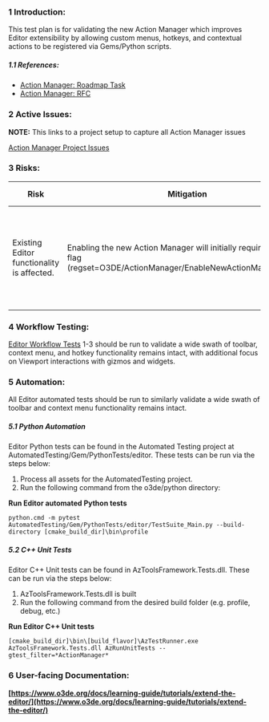 ### **1 Introduction:**

This test plan is for validating the new Action Manager which improves Editor extensibility by allowing custom menus, hotkeys, and contextual actions to be registered via Gems/Python scripts.

##### **1.1 References:**

*   [Action Manager: Roadmap Task](https://github.com/o3de/o3de/issues/12380)
*   [Action Manager: RFC](https://github.com/o3de/sig-content/issues/51)


### **2 Active Issues:**

**NOTE:** This links to a project setup to capture all Action Manager issues  

[Action Manager Project Issues](https://github.com/orgs/o3de/projects/21)

### **3 Risks:**

| Risk | Mitigation                                                                                                                   | Detection Method |
| --- |------------------------------------------------------------------------------------------------------------------------------| --- |
| Existing Editor functionality is affected. | Enabling the new Action Manager will initially require a regset flag (regset=O3DE/ActionManager/EnableNewActionManager=true) | Existing automation and manual testing will be run before the flag is no longer required. |

### **4 Workflow Testing:**

[Editor Workflow Tests](https://github.com/o3de/sig-content/blob/main/testing-guidance/workflow-tests/editor/editor-workflow-tests.md#editor-workflow-tests) 1-3 should be run to validate a wide swath of toolbar, context menu, and hotkey functionality remains intact, with additional focus on Viewport interactions with gizmos and widgets.

### **5 Automation:**

All Editor automated tests should be run to similarly validate a wide swath of toolbar and context menu functionality remains intact.

  

##### **5.1 Python Automation**

Editor Python tests can be found in the Automated Testing project at AutomatedTesting/Gem/PythonTests/editor. These tests can be run via the steps below:

1.  Process all assets for the AutomatedTesting project.
2.  Run the following command from the o3de/python directory:

**Run Editor automated Python tests**

`python.cmd -m pytest AutomatedTesting/Gem/PythonTests/editor/TestSuite_Main.py --build-directory [cmake_build_dir]\bin\profile`

##### **5.2 C++ Unit Tests**

Editor C++ Unit tests can be found in AzToolsFramework.Tests.dll. These can be run via the steps below:

1.  AzToolsFramework.Tests.dll is built
2.  Run the following command from the desired build folder (e.g. profile, debug, etc.)

**Run Editor C++ Unit tests**

`[cmake_build_dir]\bin\[build_flavor]\AzTestRunner.exe AzToolsFramework.Tests.dll AzRunUnitTests --gtest_filter=*ActionManager*`

### **6 User-facing Documentation:**

**[https://www.o3de.org/docs/learning-guide/tutorials/extend-the-editor/](https://www.o3de.org/docs/learning-guide/tutorials/extend-the-editor/)**
